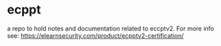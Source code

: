 # ecppt
a repo to hold notes and documentation related to eccptv2. For more info see: https://elearnsecurity.com/product/ecpptv2-certification/
